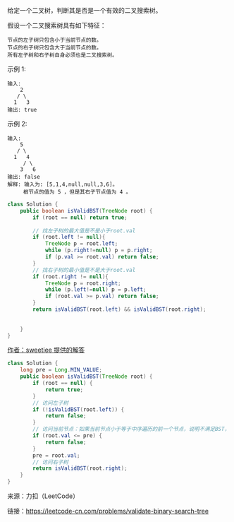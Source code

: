 给定一个二叉树，判断其是否是一个有效的二叉搜索树。

假设一个二叉搜索树具有如下特征：

    节点的左子树只包含小于当前节点的数。
    节点的右子树只包含大于当前节点的数。
    所有左子树和右子树自身必须也是二叉搜索树。
    
示例 1:

    输入:
        2
       / \
      1   3
    输出: true
    
示例 2:

    输入:
        5
       / \
      1   4
         / \
        3   6
    输出: false
    解释: 输入为: [5,1,4,null,null,3,6]。
         根节点的值为 5 ，但是其右子节点值为 4 。


```java
class Solution {
    public boolean isValidBST(TreeNode root) {
        if (root == null) return true;
        
        // 找左子树的最大值是不是小于root.val
        if (root.left != null){
            TreeNode p = root.left;
            while (p.right!=null) p = p.right; 
            if (p.val >= root.val) return false;
        }
        // 找右子树的最小值是不是大于root.val
        if (root.right != null){
            TreeNode p = root.right;
            while (p.left!=null) p = p.left;
            if (root.val >= p.val) return false;
        }
        return isValidBST(root.left) && isValidBST(root.right);
        
        
    }
}
```


[作者：sweetiee 提供的解答](https://leetcode-cn.com/problems/validate-binary-search-tree/solution/zhong-xu-bian-li-qing-song-na-xia-bi-xu-miao-dong-/)


```java
class Solution {
    long pre = Long.MIN_VALUE;
    public boolean isValidBST(TreeNode root) {
        if (root == null) {
            return true;
        }
        // 访问左子树
        if (!isValidBST(root.left)) {
            return false;
        }
        // 访问当前节点：如果当前节点小于等于中序遍历的前一个节点，说明不满足BST，返回 false；否则继续遍历。
        if (root.val <= pre) {
            return false;
        }
        pre = root.val;
        // 访问右子树
        return isValidBST(root.right);
    }
}

```

来源：力扣（LeetCode）

链接：https://leetcode-cn.com/problems/validate-binary-search-tree

